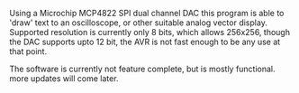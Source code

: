 Using a Microchip MCP4822 SPI dual channel DAC this program is able to 'draw' text to an oscilloscope, or other suitable analog vector
display. Supported resolution is currently only 8 bits, which allows 256x256, though the DAC supports upto 12 bit, the AVR is not fast
enough to be any use at that point.

The software is currently not feature complete, but is mostly functional. more updates will come later.
